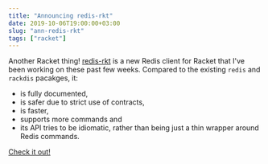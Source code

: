 ```yaml
---
title: "Announcing redis-rkt"
date: 2019-10-06T19:00:00+03:00
slug: "ann-redis-rkt"
tags: ["racket"]
---
```


Another Racket thing!  [redis-rkt] is a new Redis client for Racket
that I've been working on these past few weeks.  Compared to the
existing `redis` and `rackdis` pacakges, it:

* is fully documented,
* is safer due to strict use of contracts,
* is faster,
* supports more commands and
* its API tries to be idiomatic, rather than being just a thin wrapper
  around Redis commands.

[Check it out!][redis-rkt]

[redis-rkt]: https://github.com/bogdanp/racket-redis
